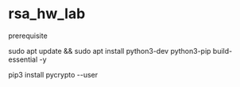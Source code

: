 # rsa_hw_lab

prerequisite

sudo apt update && sudo apt install python3-dev python3-pip build-essential -y

pip3 install pycrypto --user
